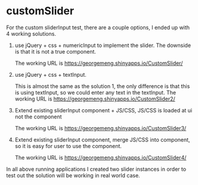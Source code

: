 # customSlider

For the custom sliderInput test, there are a couple options, I ended up with 4 working solutions.

1) use jQuery + css + numericInput to implement the slider. The downside is that it is not a true component.

	The working URL is https://georgemeng.shinyapps.io/CustomSlider/

2) use jQuery + css + textInput. 
   
	This is almost the same as the solution 1, the only difference is that this is using textInput, so we could enter any text in the textInput.
	The working URL is https://georgemeng.shinyapps.io/CustomSlider2/
   
3) Extend existing sliderInput component + JS/CSS, JS/CSS is loaded at ui not the component

	The working URL is https://georgemeng.shinyapps.io/CustomSlider3/

4) Extend existing sliderInput component, merge JS/CSS into component, so it is easy for user to use the component.

	The working URL is https://georgemeng.shinyapps.io/CustomSlider4/

In all above running applications I created two slider instances in order to test out the solution will be working in real world case.  
